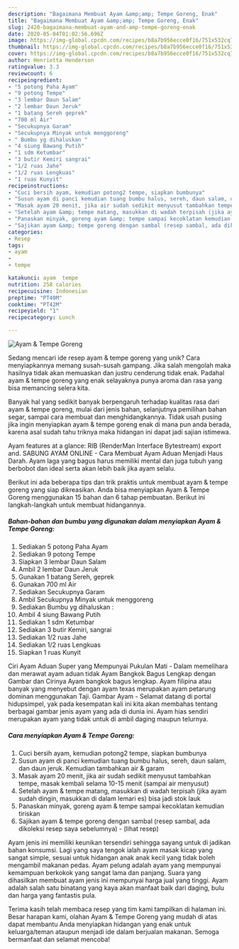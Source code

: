 ```yaml
---
description: "Bagaimana Membuat Ayam &amp;amp; Tempe Goreng, Enak"
title: "Bagaimana Membuat Ayam &amp;amp; Tempe Goreng, Enak"
slug: 2420-bagaimana-membuat-ayam-and-amp-tempe-goreng-enak
date: 2020-05-04T01:02:56.696Z
image: https://img-global.cpcdn.com/recipes/b8a7b956ecce0f16/751x532cq70/ayam-tempe-goreng-foto-resep-utama.jpg
thumbnail: https://img-global.cpcdn.com/recipes/b8a7b956ecce0f16/751x532cq70/ayam-tempe-goreng-foto-resep-utama.jpg
cover: https://img-global.cpcdn.com/recipes/b8a7b956ecce0f16/751x532cq70/ayam-tempe-goreng-foto-resep-utama.jpg
author: Henrietta Henderson
ratingvalue: 3.3
reviewcount: 6
recipeingredient:
- "5 potong Paha Ayam"
- "9 potong Tempe"
- "3 lembar Daun Salam"
- "2 lembar Daun Jeruk"
- "1 batang Sereh geprek"
- "700 ml Air"
- "Secukupnya Garam"
- "Secukupnya Minyak untuk menggoreng"
- " Bumbu yg dihaluskan "
- "4 siung Bawang Putih"
- "1 sdm Ketumbar"
- "3 butir Kemiri sangrai"
- "1/2 ruas Jahe"
- "1/2 ruas Lengkuas"
- "1 ruas Kunyit"
recipeinstructions:
- "Cuci bersih ayam, kemudian potong2 tempe, siapkan bumbunya"
- "Susun ayam di panci kemudian tuang bumbu halus, sereh, daun salam, dan daun jeruk. Kemudian tambahkan air &amp; garam"
- "Masak ayam 20 menit, jika air sudah sedikit menyusut tambahkan tempe, masak kembali selama 10-15 menit (sampai air menyusut)"
- "Setelah ayam &amp; tempe matang, masukkan di wadah terpisah (jika ayam sudah dingin, masukkan di dalam lemari es) bisa jadi stok lauk"
- "Panaskan minyak, goreng ayam &amp; tempe sampai kecoklatan kemudian tiriskan"
- "Sajikan ayam &amp; tempe goreng dengan sambal (resep sambal, ada dikoleksi resep saya sebelumnya)             (lihat resep)"
categories:
- Resep
tags:
- ayam
- 
- tempe

katakunci: ayam  tempe 
nutrition: 258 calories
recipecuisine: Indonesian
preptime: "PT40M"
cooktime: "PT42M"
recipeyield: "1"
recipecategory: Lunch

---
```



![Ayam &amp; Tempe Goreng](https://img-global.cpcdn.com/recipes/b8a7b956ecce0f16/751x532cq70/ayam-tempe-goreng-foto-resep-utama.jpg)

Sedang mencari ide resep ayam &amp; tempe goreng yang unik? Cara menyiapkannya memang susah-susah gampang. Jika salah mengolah maka hasilnya tidak akan memuaskan dan justru cenderung tidak enak. Padahal ayam &amp; tempe goreng yang enak selayaknya punya aroma dan rasa yang bisa memancing selera kita.

Banyak hal yang sedikit banyak berpengaruh terhadap kualitas rasa dari ayam &amp; tempe goreng, mulai dari jenis bahan, selanjutnya pemilihan bahan segar, sampai cara membuat dan menghidangkannya. Tidak usah pusing jika ingin menyiapkan ayam &amp; tempe goreng enak di mana pun anda berada, karena asal sudah tahu triknya maka hidangan ini dapat jadi sajian istimewa.

Ayam features at a glance: RIB (RenderMan Interface Bytestream) export and. SABUNG AYAM ONLINE - Cara Membuat Ayam Aduan Menjadi Haus Darah. Ayam laga yang bagus harus memiliki mental dan juga tubuh yang berbobot dan ideal serta akan lebih baik jika ayam selalu.


Berikut ini ada beberapa tips dan trik praktis untuk membuat ayam &amp; tempe goreng yang siap dikreasikan. Anda bisa menyiapkan Ayam &amp; Tempe Goreng menggunakan 15 bahan dan 6 tahap pembuatan. Berikut ini langkah-langkah untuk membuat hidangannya.

<!--inarticleads1-->

##### Bahan-bahan dan bumbu yang digunakan dalam menyiapkan Ayam &amp; Tempe Goreng:

1. Sediakan 5 potong Paha Ayam
1. Sediakan 9 potong Tempe
1. Siapkan 3 lembar Daun Salam
1. Ambil 2 lembar Daun Jeruk
1. Gunakan 1 batang Sereh, geprek
1. Gunakan 700 ml Air
1. Sediakan Secukupnya Garam
1. Ambil Secukupnya Minyak untuk menggoreng
1. Sediakan  Bumbu yg dihaluskan :
1. Ambil 4 siung Bawang Putih
1. Sediakan 1 sdm Ketumbar
1. Sediakan 3 butir Kemiri, sangrai
1. Sediakan 1/2 ruas Jahe
1. Sediakan 1/2 ruas Lengkuas
1. Siapkan 1 ruas Kunyit


Ciri Ayam Aduan Super yang Mempunyai Pukulan Mati - Dalam memelihara dan merawat ayam aduan tidak Ayam Bangkok Bagus Lengkap dengan Gambar dan Cirinya Ayam bangkok bagus lengkap. Ayam filipina atau banyak yang menyebut dengan ayam texas merupakan ayam petarung dominan menggunakan Taji. Gambar Ayam - Selamat datang di portal hidupsimpel, yak pada kesempatan kali ini kita akan membahas tentang berbagai gambar jenis ayam yang ada di dunia ini. Ayam hias sendiri merupakan ayam yang tidak untuk di ambil daging maupun telurnya. 

<!--inarticleads2-->

##### Cara menyiapkan Ayam &amp; Tempe Goreng:

1. Cuci bersih ayam, kemudian potong2 tempe, siapkan bumbunya
1. Susun ayam di panci kemudian tuang bumbu halus, sereh, daun salam, dan daun jeruk. Kemudian tambahkan air &amp; garam
1. Masak ayam 20 menit, jika air sudah sedikit menyusut tambahkan tempe, masak kembali selama 10-15 menit (sampai air menyusut)
1. Setelah ayam &amp; tempe matang, masukkan di wadah terpisah (jika ayam sudah dingin, masukkan di dalam lemari es) bisa jadi stok lauk
1. Panaskan minyak, goreng ayam &amp; tempe sampai kecoklatan kemudian tiriskan
1. Sajikan ayam &amp; tempe goreng dengan sambal (resep sambal, ada dikoleksi resep saya sebelumnya) -             (lihat resep)


Ayam jenis ini memiliki keunikan tersendiri sehingga sayang untuk di jadikan bahan konsumsi. Lagi yang saya tengok ialah ayam masak kicap yang sangat simple, sesuai untuk hidangan anak anak kecil yang tidak boleh mengambil makanan pedas. Ayam pelung adalah ayam yang mempunyai kemampuan berkokok yang sangat lama dan panjang. Suara yang dihasilkan membuat ayam jenis ini mempunyai harga jual yang tinggi. Ayam adalah salah satu binatang yang kaya akan manfaat baik dari daging, bulu dan harga yang fantastis pula. 

Terima kasih telah membaca resep yang tim kami tampilkan di halaman ini. Besar harapan kami, olahan Ayam &amp; Tempe Goreng yang mudah di atas dapat membantu Anda menyiapkan hidangan yang enak untuk keluarga/teman ataupun menjadi ide dalam berjualan makanan. Semoga bermanfaat dan selamat mencoba!
